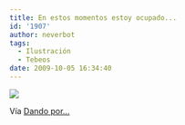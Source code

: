 ```yaml
---
title: En estos momentos estoy ocupado...
id: '1907'
author: neverbot
tags:
  - Ilustración
  - Tebeos
date: 2009-10-05 16:34:40
---
```


[![](./tumblr_kqp2rwRwGu1qzwiy8o1_500.jpg)](http://dandoporculo.com/post/199921546)

Vía [Dando por...](http://dandoporculo.com/post/199921546)